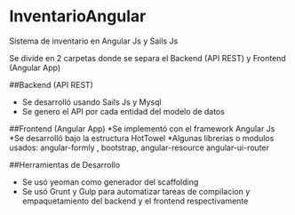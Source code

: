 # InventarioAngular
Sistema de inventario en Angular Js y Sails Js

Se divide en 2 carpetas donde se separa el Backend (API REST) y Frontend (Angular App)

##Backend (API REST)
* Se desarrolló usando Sails Js y Mysql
* Se genero el API por cada entidad del modelo de datos

##Frontend (Angular App)
*Se implementó con el framework Angular Js
*Se desarrolló bajo la estructura HotTowel
*Algunas librerias o modulos usados: angular-formly , bootstrap, angular-resource angular-ui-router

##Herramientas de Desarrollo
* Se usó yeoman como generador del scaffolding 
* Se usó Grunt y Gulp para automatizar tareas de compilacion y empaquetamiento del backend y el frontend respectivamente
